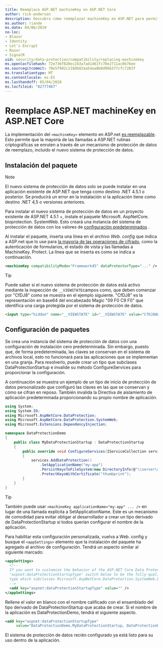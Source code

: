 ```yaml
---
title: Reemplace ASP.NET machineKey en ASP.NET Core
author: rick-anderson
description: Descubra cómo reemplazar machineKey en ASP.NET para permitir el uso de un sistema de protección de datos nuevo y más seguro.
ms.author: riande
ms.date: 04/06/2019
no-loc:
- Blazor
- Identity
- Let's Encrypt
- Razor
- SignalR
uid: security/data-protection/compatibility/replacing-machinekey
ms.openlocfilehash: 72e736f820ec243a7ad1461fc70e2711ac8b76ee
ms.sourcegitcommit: 70e5f982c218db82aa54aa8b8d96b377cfc7283f
ms.translationtype: MT
ms.contentlocale: es-ES
ms.lasthandoff: 05/04/2020
ms.locfileid: "82777467"
---
```

# <a name="replace-the-aspnet-machinekey-in-aspnet-core"></a>Reemplace ASP.NET machineKey en ASP.NET Core

<a name="compatibility-replacing-machinekey"></a>

La implementación del `<machineKey>` elemento en ASP.net [es reemplazable](https://blogs.msdn.microsoft.com/webdev/2012/10/23/cryptographic-improvements-in-asp-net-4-5-pt-2/). Esto permite que la mayoría de las llamadas a ASP.NET rutinas criptográficas se enruten a través de un mecanismo de protección de datos de reemplazo, incluido el nuevo sistema de protección de datos.

## <a name="package-installation"></a>Instalación del paquete

> [!NOTE]
> El nuevo sistema de protección de datos solo se puede instalar en una aplicación existente de ASP.NET que tenga como destino .NET 4.5.1 o posterior. Se producirá un error en la instalación si la aplicación tiene como destino .NET 4,5 o versiones anteriores.

Para instalar el nuevo sistema de protección de datos en un proyecto existente de ASP.NET 4.5.1 +, instale el paquete Microsoft. AspNetCore. bioprotection. SystemWeb. Esto creará una instancia del sistema de protección de datos con los valores de [configuración predeterminados](xref:security/data-protection/configuration/default-settings) .

Al instalar el paquete, inserta una línea en el *archivo Web. config* que indica a ASP.net que lo use para [la mayoría de las operaciones de cifrado](https://blogs.msdn.microsoft.com/webdev/2012/10/23/cryptographic-improvements-in-asp-net-4-5-pt-2/), como la autenticación de formularios, el estado de vista y las llamadas a MachineKey. Protect. La línea que se inserta es como se indica a continuación.

```xml
<machineKey compatibilityMode="Framework45" dataProtectorType="..." />
```

>[!TIP]
> Puede saber si el nuevo sistema de protección de datos está activo mediante la inspección de `__VIEWSTATE`campos como, que deben comenzar por "CfDJ8" como se muestra en el ejemplo siguiente. "CfDJ8" es la representación en base64 del encabezado Magic "09 F0 C9 F0" que identifica una carga protegida por el sistema de protección de datos.

```html
<input type="hidden" name="__VIEWSTATE" id="__VIEWSTATE" value="CfDJ8AWPr2EQPTBGs3L2GCZOpk...">
```

## <a name="package-configuration"></a>Configuración de paquetes

Se crea una instancia del sistema de protección de datos con una configuración de instalación cero predeterminada. Sin embargo, puesto que, de forma predeterminada, las claves se conservan en el sistema de archivos local, esto no funcionará para las aplicaciones que se implementan en una granja. Para resolverlo, puede crear un tipo que subclases DataProtectionStartup e invalide su método ConfigureServices para proporcionar la configuración.

A continuación se muestra un ejemplo de un tipo de inicio de protección de datos personalizado que configuró las claves en las que se conservan y cómo se cifran en reposo. También invalida la Directiva de aislamiento de aplicación predeterminada proporcionando su propio nombre de aplicación.

```csharp
using System;
using System.IO;
using Microsoft.AspNetCore.DataProtection;
using Microsoft.AspNetCore.DataProtection.SystemWeb;
using Microsoft.Extensions.DependencyInjection;

namespace DataProtectionDemo
{
    public class MyDataProtectionStartup : DataProtectionStartup
    {
        public override void ConfigureServices(IServiceCollection services)
        {
            services.AddDataProtection()
                .SetApplicationName("my-app")
                .PersistKeysToFileSystem(new DirectoryInfo(@"\\server\share\myapp-keys\"))
                .ProtectKeysWithCertificate("thumbprint");
        }
    }
}
```

>[!TIP]
> También puede usar `<machineKey applicationName="my-app" ... />` en lugar de una llamada explícita a SetApplicationName. Este es un mecanismo de comodidad para evitar obligar al desarrollador a crear un tipo derivado de DataProtectionStartup si todos querían configurar el nombre de la aplicación.

Para habilitar esta configuración personalizada, vuelva a Web. config y busque el `<appSettings>` elemento que la instalación del paquete ha agregado al archivo de configuración. Tendrá un aspecto similar al siguiente marcado:

```xml
<appSettings>
  <!--
  If you want to customize the behavior of the ASP.NET Core Data Protection stack, set the
  "aspnet:dataProtectionStartupType" switch below to be the fully-qualified name of a
  type which subclasses Microsoft.AspNetCore.DataProtection.SystemWeb.DataProtectionStartup.
  -->
  <add key="aspnet:dataProtectionStartupType" value="" />
</appSettings>
```

Rellene el valor en blanco con el nombre calificado con el ensamblado del tipo derivado de DataProtectionStartup que acaba de crear. Si el nombre de la aplicación es DataProtectionDemo, tendrá el siguiente aspecto.

```xml
<add key="aspnet:dataProtectionStartupType"
     value="DataProtectionDemo.MyDataProtectionStartup, DataProtectionDemo" />
```

El sistema de protección de datos recién configurado ya está listo para su uso dentro de la aplicación.
